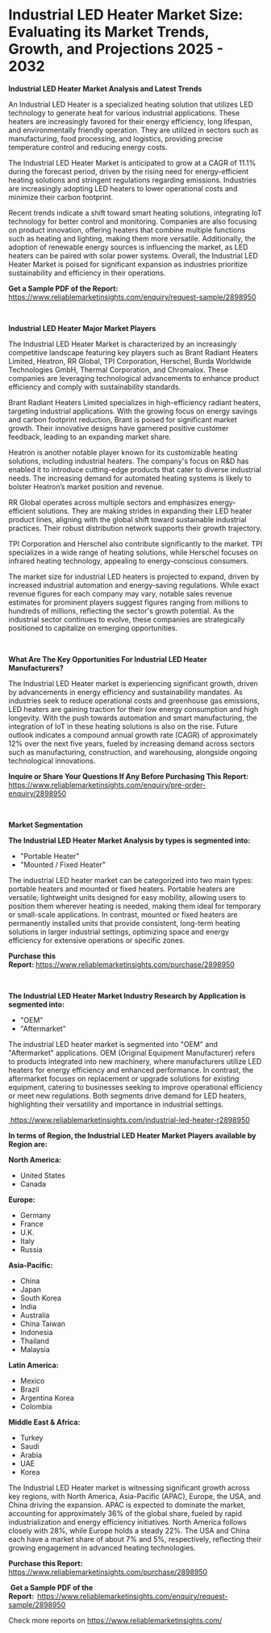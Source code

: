 <p><h1>Industrial LED Heater Market Size: Evaluating its Market Trends, Growth, and Projections 2025 - 2032</h1></p><p><strong>Industrial LED Heater Market Analysis and Latest Trends</strong></p>
<p><p>An Industrial LED Heater is a specialized heating solution that utilizes LED technology to generate heat for various industrial applications. These heaters are increasingly favored for their energy efficiency, long lifespan, and environmentally friendly operation. They are utilized in sectors such as manufacturing, food processing, and logistics, providing precise temperature control and reducing energy costs.</p><p>The Industrial LED Heater Market is anticipated to grow at a CAGR of 11.1% during the forecast period, driven by the rising need for energy-efficient heating solutions and stringent regulations regarding emissions. Industries are increasingly adopting LED heaters to lower operational costs and minimize their carbon footprint. </p><p>Recent trends indicate a shift toward smart heating solutions, integrating IoT technology for better control and monitoring. Companies are also focusing on product innovation, offering heaters that combine multiple functions such as heating and lighting, making them more versatile. Additionally, the adoption of renewable energy sources is influencing the market, as LED heaters can be paired with solar power systems. Overall, the Industrial LED Heater Market is poised for significant expansion as industries prioritize sustainability and efficiency in their operations.</p></p>
<p><strong>Get a Sample PDF of the Report:&nbsp;</strong> <a href="https://www.reliablemarketinsights.com/enquiry/request-sample/2898950?utm_campaign=3196&utm_medium=2&utm_source=Github&utm_content=ia&utm_term=15032025&utm_id=industrial-led-heater">https://www.reliablemarketinsights.com/enquiry/request-sample/2898950</a></p>
<p>&nbsp;</p>
<p><strong>Industrial LED Heater Major Market Players</strong></p>
<p><p>The Industrial LED Heater Market is characterized by an increasingly competitive landscape featuring key players such as Brant Radiant Heaters Limited, Heatron, RR Global, TPI Corporation, Herschel, Burda Worldwide Technologies GmbH, Thermal Corporation, and Chromalox. These companies are leveraging technological advancements to enhance product efficiency and comply with sustainability standards.</p><p>Brant Radiant Heaters Limited specializes in high-efficiency radiant heaters, targeting industrial applications. With the growing focus on energy savings and carbon footprint reduction, Brant is poised for significant market growth. Their innovative designs have garnered positive customer feedback, leading to an expanding market share.</p><p>Heatron is another notable player known for its customizable heating solutions, including industrial heaters. The company's focus on R&D has enabled it to introduce cutting-edge products that cater to diverse industrial needs. The increasing demand for automated heating systems is likely to bolster Heatron’s market position and revenue.</p><p>RR Global operates across multiple sectors and emphasizes energy-efficient solutions. They are making strides in expanding their LED heater product lines, aligning with the global shift toward sustainable industrial practices. Their robust distribution network supports their growth trajectory.</p><p>TPI Corporation and Herschel also contribute significantly to the market. TPI specializes in a wide range of heating solutions, while Herschel focuses on infrared heating technology, appealing to energy-conscious consumers.</p><p>The market size for industrial LED heaters is projected to expand, driven by increased industrial automation and energy-saving regulations. While exact revenue figures for each company may vary, notable sales revenue estimates for prominent players suggest figures ranging from millions to hundreds of millions, reflecting the sector's growth potential. As the industrial sector continues to evolve, these companies are strategically positioned to capitalize on emerging opportunities.</p></p>
<p>&nbsp;</p>
<p><strong>What Are The Key Opportunities For Industrial LED Heater Manufacturers?</strong></p>
<p><p>The Industrial LED Heater market is experiencing significant growth, driven by advancements in energy efficiency and sustainability mandates. As industries seek to reduce operational costs and greenhouse gas emissions, LED heaters are gaining traction for their low energy consumption and high longevity. With the push towards automation and smart manufacturing, the integration of IoT in these heating solutions is also on the rise. Future outlook indicates a compound annual growth rate (CAGR) of approximately 12% over the next five years, fueled by increasing demand across sectors such as manufacturing, construction, and warehousing, alongside ongoing technological innovations.</p></p>
<p><strong>Inquire or Share Your Questions If Any Before Purchasing This Report:</strong> <a href="https://www.reliablemarketinsights.com/enquiry/pre-order-enquiry/2898950?utm_campaign=3196&utm_medium=2&utm_source=Github&utm_content=ia&utm_term=15032025&utm_id=industrial-led-heater">https://www.reliablemarketinsights.com/enquiry/pre-order-enquiry/2898950</a></p>
<p>&nbsp;</p>
<p><strong>Market Segmentation</strong></p>
<p><strong>The Industrial LED Heater Market Analysis by types is segmented into:</strong></p>
<p><ul><li>"Portable Heater"</li><li>"Mounted / Fixed Heater"</li></ul></p>
<p><p>The industrial LED heater market can be categorized into two main types: portable heaters and mounted or fixed heaters. Portable heaters are versatile, lightweight units designed for easy mobility, allowing users to position them wherever heating is needed, making them ideal for temporary or small-scale applications. In contrast, mounted or fixed heaters are permanently installed units that provide consistent, long-term heating solutions in larger industrial settings, optimizing space and energy efficiency for extensive operations or specific zones.</p></p>
<p><strong>Purchase this Report:&nbsp;</strong><a href="https://www.reliablemarketinsights.com/purchase/2898950?utm_campaign=3196&utm_medium=2&utm_source=Github&utm_content=ia&utm_term=15032025&utm_id=industrial-led-heater">https://www.reliablemarketinsights.com/purchase/2898950</a></p>
<p>&nbsp;</p>
<p><strong>The Industrial LED Heater Market Industry Research by Application is segmented into:</strong></p>
<p><ul><li>"OEM"</li><li>"Aftermarket"</li></ul></p>
<p><p>The industrial LED heater market is segmented into "OEM" and "Aftermarket" applications. OEM (Original Equipment Manufacturer) refers to products integrated into new machinery, where manufacturers utilize LED heaters for energy efficiency and enhanced performance. In contrast, the aftermarket focuses on replacement or upgrade solutions for existing equipment, catering to businesses seeking to improve operational efficiency or meet new regulations. Both segments drive demand for LED heaters, highlighting their versatility and importance in industrial settings.</p></p>
<p><a href="https://www.reliablemarketinsights.com/industrial-led-heater-r2898950?utm_campaign=3196&utm_medium=2&utm_source=Github&utm_content=ia&utm_term=15032025&utm_id=industrial-led-heater">&nbsp;https://www.reliablemarketinsights.com/industrial-led-heater-r2898950</a></p>
<p><strong>In terms of Region, the Industrial LED Heater Market Players available by Region are:</strong></p>
<p>
    <p> <strong> North America: </strong>
        <ul>
            <li>United States</li>
            <li>Canada</li>
        </ul>
        </p> 
    <p> <strong> Europe: </strong>
        <ul>
            <li>Germany</li>
            <li>France</li>
            <li>U.K.</li>
            <li>Italy</li>
            <li>Russia</li>
        </ul>
        </p> 
    <p> <strong> Asia-Pacific: </strong>
        <ul>
            <li>China</li>
            <li>Japan</li>
            <li>South Korea</li>
            <li>India</li>
            <li>Australia</li>
            <li>China Taiwan</li>
            <li>Indonesia</li>
            <li>Thailand</li>
            <li>Malaysia</li>
        </ul>
        </p> 
    <p> <strong> Latin America: </strong>
        <ul>
            <li>Mexico</li>
            <li>Brazil</li>
            <li>Argentina Korea</li>
            <li>Colombia</li>
        </ul>
        </p> 
    <p> <strong> Middle East & Africa: </strong>
        <ul>
            <li>Turkey</li>
            <li>Saudi</li>
            <li>Arabia</li>
            <li>UAE</li>
            <li>Korea</li>
        </ul>
    </p>
    </p>
<p><p>The Industrial LED Heater market is witnessing significant growth across key regions, with North America, Asia-Pacific (APAC), Europe, the USA, and China driving the expansion. APAC is expected to dominate the market, accounting for approximately 36% of the global share, fueled by rapid industrialization and energy efficiency initiatives. North America follows closely with 28%, while Europe holds a steady 22%. The USA and China each have a market share of about 7% and 5%, respectively, reflecting their growing engagement in advanced heating technologies.</p></p>
<p><strong>Purchase this Report: </strong><a href="https://www.reliablemarketinsights.com/purchase/2898950?utm_campaign=3196&utm_medium=2&utm_source=Github&utm_content=ia&utm_term=15032025&utm_id=industrial-led-heater">https://www.reliablemarketinsights.com/purchase/2898950</a></p>
<p>&nbsp;<strong>Get a Sample PDF of the Report:&nbsp;&nbsp;</strong><a href="https://www.reliablemarketinsights.com/enquiry/request-sample/2898950?utm_campaign=3196&utm_medium=2&utm_source=Github&utm_content=ia&utm_term=15032025&utm_id=industrial-led-heater">https://www.reliablemarketinsights.com/enquiry/request-sample/2898950</a></p>
<p><strong></strong></p>
<p>Check more reports on <a href="https://www.reliablemarketinsights.com/?utm_campaign=3196&utm_medium=2&utm_source=Github&utm_content=ia&utm_term=15032025&utm_id=industrial-led-heater">https://www.reliablemarketinsights.com/</a></p>